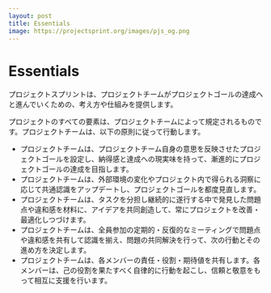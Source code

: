 ```yaml
---
layout: post
title: Essentials
image: https://projectsprint.org/images/pjs_og.png
---
```


# Essentials

プロジェクトスプリントは、プロジェクトチームがプロジェクトゴールの達成へと進んでいくための、考え方や仕組みを提供します。

プロジェクトのすべての要素は、プロジェクトチームによって規定されるものです。プロジェクトチームは、以下の原則に従って行動します。

- プロジェクトチームは、プロジェクトチーム自身の意思を反映させたプロジェクトゴールを設定し、納得感と達成への現実味を持って、漸進的にプロジェクトゴールの達成を目指します。
- プロジェクトチームは、外部環境の変化やプロジェクト内で得られる洞察に応じて共通認識をアップデートし、プロジェクトゴールを都度見直します。
- プロジェクトチームは、タスクを分担し継続的に遂行する中で発見した問題点や違和感を材料に、アイデアを共同創造して、常にプロジェクトを改善・最適化しつづけます。
- プロジェクトチームは、全員参加の定期的・反復的なミーティングで問題点や違和感を共有して認識を揃え、問題の共同解決を行って、次の行動とその進め方を決定します。
- プロジェクトチームは、各メンバーの責任・役割・期待値を共有します。各メンバーは、己の役割を果たすべく自律的に行動を起こし、信頼と敬意をもって相互に支援を行います。
